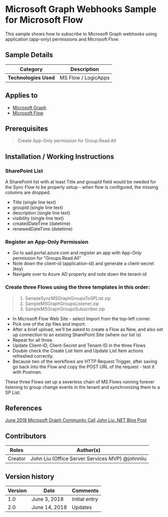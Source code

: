 # Microsoft Graph Webhooks Sample for Microsoft Flow

This sample shows how to subscribe to Microsoft Graph webhooks using application (app-only) permissions and Microsoft Flow.

## Sample Details

|               Category               |       Description       |
| ------------------------------------ | ----------------------- |
| **Technologies Used**                | MS Flow / LogicApps     |

## Applies to

* [Microsoft Graph](https://developer.microsoft.com/en-us/graph)
* [Microsoft Flow](https://flow.microsoft.com/)

## Prerequisites

> Create App-Only permission for Group.Read.All 

## Installation / Working Instructions

### SharePoint List

A SharePoint list with at least Title and groupId field would be needed for the Sync Flow to be properly setup - when flow is configured, the missing columns are dropped.

* Title (single line text)
* groupId (single line text)
* description (single line text)
* visibility (single line text)
* createdDateTime (datetime)
* renewedDateTime (datetime)

### Register an App-Only Permission

* Go to aad.portal.azure.com and register an app with App-Only permission for "Groups.Read.All"
* Note down the client-id (application-id) and generate a client-secret (key)
* Navigate over to Azure AD property and note down the tenant-id

### Create three Flows using the three templates in this order:

> 1. SampleSyncMSGraphGroupsToSPList.zip
> 2. SampleMSGraphGroupsListener.zip
> 3. SampleMSGraphGroupsSubscriber.zip

* In Microsoft Flow Web Site - select Import from the top-left corner.
* Pick one of the zip files and import.
* After a brief upload, we'll be asked to create a Flow as New, and also set up connection to an existing SharePoint Site (where our list is)
* Repeat for all three.
* Update Client-ID, Client-Secret and Tenant-ID in the three Flows
* Double check the Create List Item and Update List Item actions refreshed correctly.
* Because two of the workflows are HTTP Request Trigger, after saving go back into the Flow and copy the POST URL of the request - test it with Postman.

These three Flows set up a severless chain of MS Flows running forever listening to group change events in the tenant and synchronizing them to a SP List.

## References

[June 2018 Microsoft Graph Community Call](https://dev.office.com/blogs/microsoft-graph-community-call-june-5-2018)
[John Liu .NET Blog Post](http://johnliu.net/blog/2018/6/do-bulk-insertupdate-in-microsoft-flow-with-two-simple-elegant-filter-arrays)

## Contributors

|      Roles      |                        Author(s)                        |
| --------------- | ------------------------------------------------------- |
| Creator         | John Liu (Office Server Services MVP) @johnnliu         |

## Version history

| Version |     Date      |   Comments    |
| ------- | ------------- | ------------- |
| 1.0     | June 3, 2018  | Initial entry |
| 2.0     | June 14, 2018 | Updates       |

